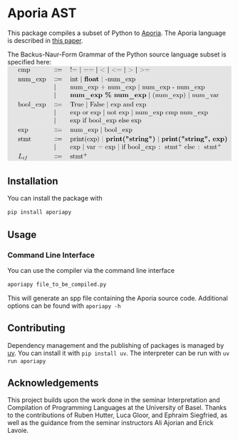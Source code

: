 # Aporia AST

This package compiles a subset of Python to [Aporia](https://github.com/EphraimSiegfried/aporia). The Aporia language is described in [this paper](https://www.arxiv.org/abs/2411.05570).

The Backus-Naur-Form Grammar of the Python source language subset is specified here:
![L_if bnf](lif_bnf.png)


## Installation

You can install the package with

```bash
pip install aporiapy
```

## Usage

### Command Line Interface

You can use the compiler via the command line interface

```bash
aporiapy file_to_be_compiled.py
```
This will generate an spp file containing the Aporia source code. Additional options can be found with `aporiapy -h`


## Contributing

Dependency management and the publishing of packages is managed by [uv](https://github.com/astral-sh/uv).
You can install it with `pip install uv`. The interpreter can be run with `uv run aporiapy`

## Acknowledgements

This project builds upon the work done in the seminar Interpretation and Compilation of Programming Languages at the University of Basel. Thanks to the contributions of Ruben Hutter, Luca Gloor, and Ephraim Siegfried, as well as the guidance from the seminar instructors Ali Ajorian and Erick Lavoie.
